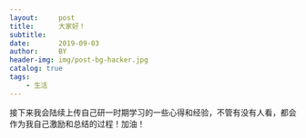 ```yaml
---
layout:     post
title:      大家好！
subtitle:   
date:       2019-09-03
author:     BY
header-img: img/post-bg-hacker.jpg
catalog: true
tags:
    - 生活
---
```


接下来我会陆续上传自己研一时期学习的一些心得和经验，不管有没有人看，都会作为我自己激励和总结的过程！加油！

